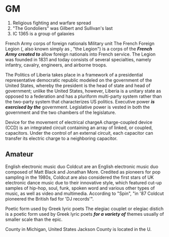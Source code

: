 # GM

1. Religious fighting and warfare spread
1. "The Gondoliers" was Gilbert and Sullivan's last
1. IC 1365 is a group of galaxies

French Army corps of foreign nationals
Military unit
The French Foreign Legion (, also known simply as , "the Legion") is a corps of the ***French Army created to*** allow foreign nationals into French service. The Legion was founded in 1831 and today consists of several specialties, namely infantry, cavalry, engineers, and airborne troops.

The Politics of Liberia takes place in a framework of a presidential representative democratic republic modeled on the government of the United States, whereby the president is the head of state and head of government; unlike the United States, however, Liberia is a unitary state as opposed to a federation and has a pluriform multi-party system rather than the two-party system that characterizes US politics. Executive power ***is exercised by the*** government. Legislative power is vested in both the government and the two chambers of the legislature.

Device for the movement of electrical chargeA charge-coupled device (CCD) is an integrated circuit containing an array of linked, or coupled, capacitors. Under the control of an external circuit, each capacitor can transfer its electric charge to a neighboring capacitor.

## Amateur

English electronic music duo
Coldcut are an English electronic music duo composed of Matt Black and Jonathan More. Credited as pioneers for pop sampling in the 1980s, Coldcut are also considered the first stars of UK electronic dance music due to their innovative style, which featured cut-up samples of hip-hop, soul, funk, spoken word and various other types of music, as well as video and multimedia. According to "Spin", "in '87 Coldcut pioneered the British fad for 'DJ records'".

Poetic form used by Greek lyric poets
The elegiac couplet or elegiac distich is a poetic form used by Greek lyric poets ***for a variety of*** themes usually of smaller scale than the epic.

County in Michigan, United States
Jackson County is located in the U.


